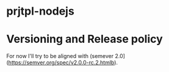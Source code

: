# prjtpl-nodejs

# Versioning and Release policy

For now I'll try to be aligned with (semever 2.0](https://semver.org/spec/v2.0.0-rc.2.htmlb).


